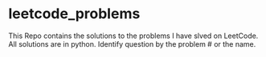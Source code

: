 # leetcode_problems

This Repo contains the solutions to the problems I have slved on LeetCode.
All solutions are in python. Identify question by the problem # or the name.
